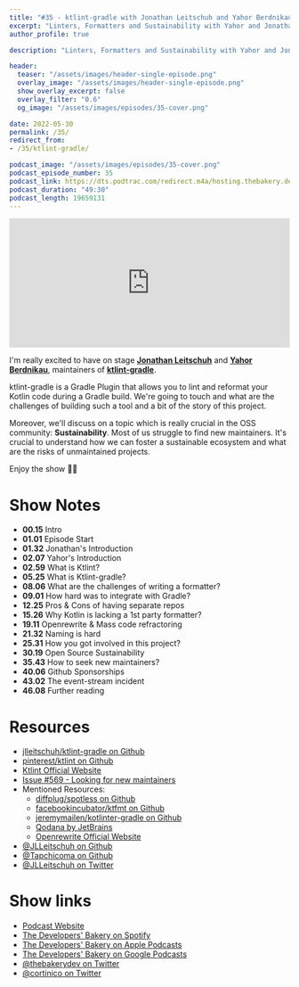 ```yaml
---
title: "#35 - ktlint-gradle with Jonathan Leitschuh and Yahor Berdnikau"
excerpt: "Linters, Formatters and Sustainability with Yahor and Jonathan from ktlint-gradle"
author_profile: true

description: "Linters, Formatters and Sustainability with Yahor and Jonathan from ktlint-gradle"

header:
  teaser: "/assets/images/header-single-episode.png"
  overlay_image: "/assets/images/header-single-episode.png"
  show_overlay_excerpt: false
  overlay_filter: "0.6"
  og_image: "/assets/images/episodes/35-cover.png"

date: 2022-05-30
permalink: /35/
redirect_from:
- /35/ktlint-gradle/

podcast_image: "/assets/images/episodes/35-cover.png"
podcast_episode_number: 35
podcast_link: https://dts.podtrac.com/redirect.m4a/hosting.thebakery.dev/35-thedevelopersbakery-ktlint-gradle.m4a
podcast_duration: "49:30"
podcast_length: 19659131
---
```


<iframe src="https://open.spotify.com/embed-podcast/show/4jV6Yoz7D38sZJlYMzJm3k" width="100%" height="232" frameborder="0" allowtransparency="true" allow="encrypted-media"></iframe>

I'm really excited to have on stage [**Jonathan Leitschuh**](https://github.com/JLLeitschuh) and [**Yahor Berdnikau**](https://github.com/Tapchicoma), maintainers of [**ktlint-gradle**](https://github.com/jlleitschuh/ktlint-gradle).

ktlint-gradle is a Gradle Plugin that allows you to lint and reformat your Kotlin code during a Gradle build. We're going to touch and what are the challenges of building such a tool and a bit of the story of this project.

Moreover, we'll discuss on a topic which is really crucial in the OSS community: **Sustainability**. Most of us struggle to find new maintainers. It's crucial to understand how we can foster a sustainable ecosystem and what are the risks of unmaintained projects.

Enjoy the show 👨‍🍳

# Show Notes

- **00.15** Intro
- **01.01** Episode Start
- **01.32** Jonathan's Introduction
- **02.07** Yahor's Introduction
- **02.59** What is Ktlint?
- **05.25** What is Ktlint-gradle?
- **08.06** What are the challenges of writing a formatter?
- **09.01** How hard was to integrate with Gradle?
- **12.25** Pros & Cons of having separate repos
- **15.26** Why Kotlin is lacking a 1st party formatter?
- **19.11** Openrewrite & Mass code refractoring
- **21.32** Naming is hard
- **25.31** How you got involved in this project?
- **30.19** Open Source Sustainability
- **35.43** How to seek new maintainers?
- **40.06** Github Sponsorships
- **43.02** The event-stream incident
- **46.08** Further reading

# Resources

* <i class="fab fa-github"></i> [jlleitschuh/ktlint-gradle on Github](https://github.com/jlleitschuh/ktlint-gradle)
* <i class="fab fa-github"></i> [pinterest/ktlint on Github](https://github.com/pinterest/ktlint)
* <i class="fas fa-link"></i> [Ktlint Official Website](https://ktlint.github.io/)
* <i class="fas fa-link"></i> [Issue #569 - Looking for new maintainers](https://github.com/JLLeitschuh/ktlint-gradle/issues/569)
* Mentioned Resources:
  * <i class="fab fa-github"></i> [diffplug/spotless on Github](https://github.com/diffplug/spotless)
  * <i class="fab fa-github"></i> [facebookincubator/ktfmt on Github](https://github.com/facebookincubator/ktfmt)
  * <i class="fab fa-github"></i> [jeremymailen/kotlinter-gradle on Github](https://github.com/jeremymailen/kotlinter-gradle)
  * <i class="fas fa-link"></i> [Qodana by JetBrains](https://www.jetbrains.com/qodana)
  * <i class="fas fa-link"></i> [Openrewrite Official Website](https://docs.openrewrite.org/)
* <i class="fab fa-github"></i> [@JLLeitschuh on Github](https://github.com/JLLeitschuh)
* <i class="fab fa-github"></i> [@Tapchicoma on Github](https://github.com/Tapchicoma)
* <i class="fab fa-twitter"></i> [@JLLeitschuh on Twitter](https://twitter.com/JLLeitschuh)

# Show links

* <i class="fas fa-link"></i> [Podcast Website](https://thebakery.dev)
* <i class="fab fa-spotify"></i> [The Developers' Bakery on Spotify](https://open.spotify.com/show/4jV6Yoz7D38sZJlYMzJm3k?si=AL3ske_0R_CKlEScMhYhug)
* <i class="fas fa-podcast"></i> [The Developers' Bakery on Apple Podcasts](https://podcasts.apple.com/us/podcast/the-developers-bakery/id1542849034)
* <i class="fab fa-google-play"></i> [The Developers' Bakery on Google Podcasts](https://podcasts.google.com/feed/aHR0cHM6Ly90aGViYWtlcnkuZGV2L3BvZGNhc3QueG1s)
* <i class="fab fa-twitter"></i> [@thebakerydev on Twitter](https://twitter.com/thebakerydev)
* <i class="fab fa-twitter"></i> [@cortinico on Twitter](https://twitter.com/cortinico)
